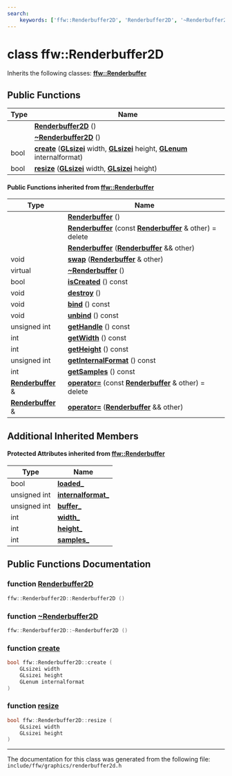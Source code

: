 ```yaml
---
search:
    keywords: ['ffw::Renderbuffer2D', 'Renderbuffer2D', '~Renderbuffer2D', 'create', 'resize', 'Renderbuffer', 'Renderbuffer', 'Renderbuffer', 'swap', '~Renderbuffer', 'isCreated', 'destroy', 'bind', 'unbind', 'getHandle', 'getWidth', 'getHeight', 'getInternalFormat', 'getSamples', 'operator=', 'operator=']
---
```


# class ffw::Renderbuffer2D



Inherits the following classes: **[ffw::Renderbuffer](classffw_1_1_renderbuffer.md)**

## Public Functions

|Type|Name|
|-----|-----|
||[**Renderbuffer2D**](classffw_1_1_renderbuffer2_d.md#1ac1a03a18f0685518607c351645e3cc35) () |
||[**~Renderbuffer2D**](classffw_1_1_renderbuffer2_d.md#1adda9964055a1ced2b461286f243e55b3) () |
|bool|[**create**](classffw_1_1_renderbuffer2_d.md#1a6e8ef828ce55987c05dfed672a8b5c85) (**[GLsizei](glcorearb_8h.md#1a9289d5b99dc1f27f01480360f2e18ae0)** width, **[GLsizei](glcorearb_8h.md#1a9289d5b99dc1f27f01480360f2e18ae0)** height, **[GLenum](glcorearb_8h.md#1a7efd7809e1632cdae75603fd1fee61c0)** internalformat) |
|bool|[**resize**](classffw_1_1_renderbuffer2_d.md#1ada3b910a4cec16214d67e008e6f4ee65) (**[GLsizei](glcorearb_8h.md#1a9289d5b99dc1f27f01480360f2e18ae0)** width, **[GLsizei](glcorearb_8h.md#1a9289d5b99dc1f27f01480360f2e18ae0)** height) |


#### Public Functions inherited from [ffw::Renderbuffer](classffw_1_1_renderbuffer.md)

|Type|Name|
|-----|-----|
||[**Renderbuffer**](classffw_1_1_renderbuffer.md#1a65db165157a54da0fac51d2d97db9807) () |
||[**Renderbuffer**](classffw_1_1_renderbuffer.md#1ad137b5468f6ae402c6ecf29d70b2fb07) (const **[Renderbuffer](classffw_1_1_renderbuffer.md)** & other) = delete |
||[**Renderbuffer**](classffw_1_1_renderbuffer.md#1aa47daf9663b63fae754d7b9ea07ea579) (**[Renderbuffer](classffw_1_1_renderbuffer.md)** && other) |
|void|[**swap**](classffw_1_1_renderbuffer.md#1ae313c164f24ace73b7d7966ad28de1df) (**[Renderbuffer](classffw_1_1_renderbuffer.md)** & other) |
|virtual |[**~Renderbuffer**](classffw_1_1_renderbuffer.md#1a8eff07b1c9fc9ec8ef1c7000ed559a07) () |
|bool|[**isCreated**](classffw_1_1_renderbuffer.md#1a552242b8116d8d678c6e89a9ffb9783e) () const |
|void|[**destroy**](classffw_1_1_renderbuffer.md#1aaa69b089c2ac512d8a98db965d66b4cf) () |
|void|[**bind**](classffw_1_1_renderbuffer.md#1a5c367ec01f6ec6148400f91b92afe927) () const |
|void|[**unbind**](classffw_1_1_renderbuffer.md#1a5eb9e6a65534f5cb6cf22724b47de36f) () const |
|unsigned int|[**getHandle**](classffw_1_1_renderbuffer.md#1a1ada3d4ed804dea175ccd9b55bd402a1) () const |
|int|[**getWidth**](classffw_1_1_renderbuffer.md#1a1b1bb5f9dc99503c42b7c62df0e2fc14) () const |
|int|[**getHeight**](classffw_1_1_renderbuffer.md#1a2f9721ee995e6aaeed30330667d56744) () const |
|unsigned int|[**getInternalFormat**](classffw_1_1_renderbuffer.md#1acebb8692752c44c6e9abe56b77bad366) () const |
|int|[**getSamples**](classffw_1_1_renderbuffer.md#1a0d3242b593acb7066382713d419c0fd5) () const |
|**[Renderbuffer](classffw_1_1_renderbuffer.md)** &|[**operator=**](classffw_1_1_renderbuffer.md#1a081c8fa6aca820251c2370ce9a46c1b1) (const **[Renderbuffer](classffw_1_1_renderbuffer.md)** & other) = delete |
|**[Renderbuffer](classffw_1_1_renderbuffer.md)** &|[**operator=**](classffw_1_1_renderbuffer.md#1ab7cd00f965b3b856c7664a1055650938) (**[Renderbuffer](classffw_1_1_renderbuffer.md)** && other) |


## Additional Inherited Members

#### Protected Attributes inherited from [ffw::Renderbuffer](classffw_1_1_renderbuffer.md)

|Type|Name|
|-----|-----|
|bool|[**loaded\_**](classffw_1_1_renderbuffer.md#1a988c68ce530337f7f7f8d53de33c90fe)|
|unsigned int|[**internalformat\_**](classffw_1_1_renderbuffer.md#1a2b55653bc7296e65bdadaaba965e59ab)|
|unsigned int|[**buffer\_**](classffw_1_1_renderbuffer.md#1ae8c27524014cff2282db77f3d0b723e9)|
|int|[**width\_**](classffw_1_1_renderbuffer.md#1a3be68a1764f745f53e256329e6dbf6d4)|
|int|[**height\_**](classffw_1_1_renderbuffer.md#1a1b20781d8df0a99ff32283e0115dd98d)|
|int|[**samples\_**](classffw_1_1_renderbuffer.md#1a2543d77fb24a979bca6a019e3d86c968)|


## Public Functions Documentation

### function <a id="1ac1a03a18f0685518607c351645e3cc35" href="#1ac1a03a18f0685518607c351645e3cc35">Renderbuffer2D</a>

```cpp
ffw::Renderbuffer2D::Renderbuffer2D ()
```



### function <a id="1adda9964055a1ced2b461286f243e55b3" href="#1adda9964055a1ced2b461286f243e55b3">~Renderbuffer2D</a>

```cpp
ffw::Renderbuffer2D::~Renderbuffer2D ()
```



### function <a id="1a6e8ef828ce55987c05dfed672a8b5c85" href="#1a6e8ef828ce55987c05dfed672a8b5c85">create</a>

```cpp
bool ffw::Renderbuffer2D::create (
    GLsizei width
    GLsizei height
    GLenum internalformat
)
```



### function <a id="1ada3b910a4cec16214d67e008e6f4ee65" href="#1ada3b910a4cec16214d67e008e6f4ee65">resize</a>

```cpp
bool ffw::Renderbuffer2D::resize (
    GLsizei width
    GLsizei height
)
```





----------------------------------------
The documentation for this class was generated from the following file: `include/ffw/graphics/renderbuffer2d.h`
